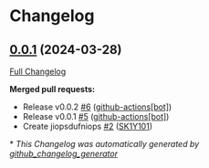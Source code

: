 # Changelog

## [0.0.1](https://github.com/SK1Y101/test/tree/0.0.1) (2024-03-28)

[Full Changelog](https://github.com/SK1Y101/test/compare/759278b8143e0ccea99aefb113e06788a4977368...0.0.1)

**Merged pull requests:**

- Release v0.0.2 [\#6](https://github.com/SK1Y101/test/pull/6) ([github-actions[bot]](https://github.com/apps/github-actions))
- Release v0.0.1 [\#5](https://github.com/SK1Y101/test/pull/5) ([github-actions[bot]](https://github.com/apps/github-actions))
- Create jiopsdufniops [\#2](https://github.com/SK1Y101/test/pull/2) ([SK1Y101](https://github.com/SK1Y101))



\* *This Changelog was automatically generated by [github_changelog_generator](https://github.com/github-changelog-generator/github-changelog-generator)*
